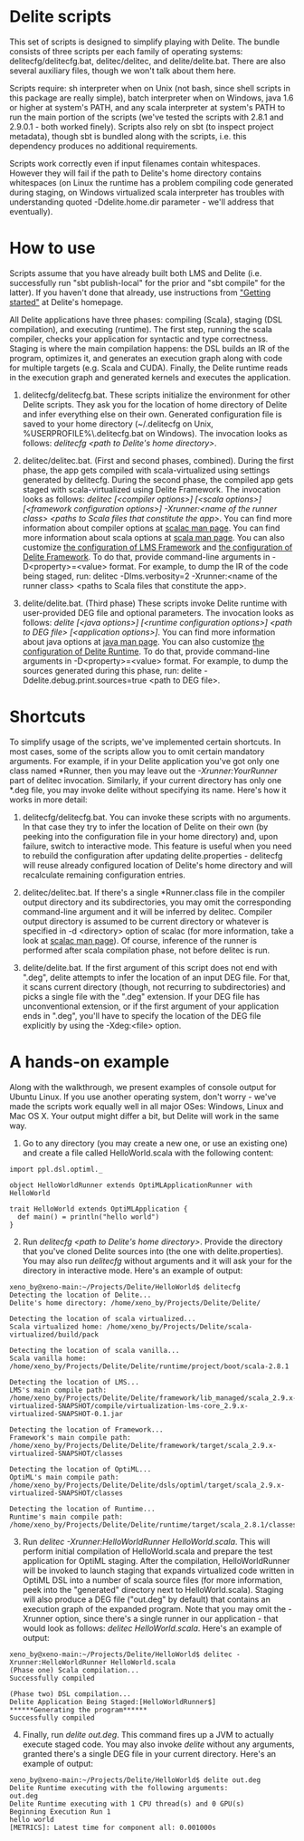 Delite scripts
==============

This set of scripts is designed to simplify playing with Delite. The bundle consists of three scripts per each family of operating systems: delitecfg/delitecfg.bat, delitec/delitec, and delite/delite.bat. There are also several auxiliary files, though we won't talk about them here.

Scripts require: sh interpreter when on Unix (not bash, since shell scripts in this package are really simple), batch interpreter when on Windows, java 1.6 or higher at system's PATH, and any scala interpreter at system's PATH to run the main portion of the scripts (we've tested the scripts with 2.8.1 and 2.9.0.1 - both worked finely). Scripts also rely on sbt (to inspect project metadata), though sbt is bundled along with the scripts, i.e. this dependency produces no additional requirements.

Scripts work correctly even if input filenames contain whitespaces. However they will fail if the path to Delite's home directory contains whitespaces (on Linux the runtime has a problem compiling code generated during staging, on Windows virtualized scala interpreter has troubles with understanding quoted -Ddelite.home.dir parameter - we'll address that eventually).

How to use
==========

Scripts assume that you have already built both LMS and Delite (i.e. successfully run "sbt publish-local" for the prior and "sbt compile" for the latter). If you haven't done that already, use instructions from <a href="http://stanford-ppl.github.com/Delite/getting_started.html">"Getting started"</a> at Delite's homepage.

All Delite applications have three phases: compiling (Scala), staging (DSL compilation), and executing (runtime). The first step, running the scala compiler, checks your application for syntactic and type correctness. Staging is where the main compilation happens: the DSL builds an IR of the program, optimizes it, and generates an execution graph along with code for multiple targets (e.g. Scala and CUDA). Finally, the Delite runtime reads in the execution graph and generated kernels and executes the application.

1) delitecfg/delitecfg.bat. These scripts initialize the environment for other Delite scripts. They ask you for the location of home directory of Delite and infer everything else on their own. Generated configuration file is saved to your home directory (~/.delitecfg on Unix, %USERPROFILE%\\.delitecfg.bat on Windows). The invocation looks as follows: <i>delitecfg &lt;path to Delite's home directory&gt;</i>. 

2) delitec/delitec.bat. (First and second phases, combined). During the first phase, the app gets compiled with scala-virtualized using settings generated by delitecfg. During the second phase, the compiled app gets staged with scala-virtualized using Delite Framework. The invocation looks as follows: <i>delitec [&lt;compiler options&gt;] [&lt;scala options&gt;] [&lt;framework configuration options&gt;] -Xrunner:&lt;name of the runner class&gt; &lt;paths to Scala files that constitute the app&gt;</i>. You can find more information about compiler options at <a href="http://www.scala-lang.org/docu/files/tools/scalac.html">scalac man page</a>.  You can find more information about scala options at <a href="http://www.scala-lang.org/docu/files/tools/scala.html">scala man page</a>. You can also customize <a href="https://github.com/TiarkRompf/virtualization-lms-core/blob/delite-develop/src/internal/Config.scala">the configuration of LMS Framework</a> and <a href="https://github.com/stanford-ppl/Delite/blob/develop/framework/src/ppl/delite/framework/Config.scala">the configuration of Delite Framework</a>. To do that, provide command-line arguments in -D&lt;property&gt;=&lt;value&gt; format. For example, to dump the IR of the code being staged, run: delitec -Dlms.verbosity=2 -Xrunner:&lt;name of the runner class&gt; &lt;paths to Scala files that constitute the app&gt;.

3) delite/delite.bat. (Third phase) These scripts invoke Delite runtime with user-provided DEG file and optional parameters. The invocation looks as follows: <i>delite [&lt;java options&gt;] [&lt;runtime configuration options&gt;] &lt;path to DEG file&gt; [&lt;application options&gt;]</i>. You can find more information about java options at <a href="http://download.oracle.com/javase/6/docs/technotes/tools/solaris/java.html">java man page</a>. You can also customize <a href="https://github.com/stanford-ppl/Delite/blob/develop/runtime/src/ppl/delite/runtime/Config.scala">the configuration of Delite Runtime</a>. To do that, provide command-line arguments in -D&lt;property&gt;=&lt;value&gt; format. For example, to dump the sources generated during this phase, run: delite -Ddelite.debug.print.sources=true &lt;path to DEG file&gt;.

Shortcuts
=========

To simplify usage of the scripts, we've implemented certain shortcuts. In most cases, some of the scripts allow you to omit certain mandatory arguments. For example, if in your Delite application you've got only one class named *Runner, then you may leave out the <i>-Xrunner:YourRunner</i> part of delitec invocation. Similarly, if your current directory has only one *.deg file, you may invoke delite without specifying its name. Here's how it works in more detail:

1) delitecfg/delitecfg.bat. You can invoke these scripts with no arguments. In that case they try to infer the location of Delite on their own (by peeking into the configuration file in your home directory) and, upon failure, switch to interactive mode. This feature is useful when you need to rebuild the configuration after updating delite.properties - delitecfg will reuse already configured location of Delite's home directory and will recalculate remaining configuration entries.

2) delitec/delitec.bat. If there's a single *Runner.class file in the compiler output directory and its subdirectories, you may omit the corresponding command-line argument and it will be inferred by delitec. Compiler output directory is assumed to be current directory or whatever is specified in -d &lt;directory&gt; option of scalac (for more information, take a look at <a href="http://www.scala-lang.org/docu/files/tools/scalac.html">scalac man page</a>). Of course, inference of the runner is performed after scala compilation phase, not before delitec is run.

3) delite/delite.bat. If the first argument of this script does not end with ".deg", delite attempts to infer the location of an input DEG file. For that, it scans current directory (though, not recurring to subdirectories) and picks a single file with the ".deg" extension. If your DEG file has unconventional extension, or if the first argument of your application ends in ".deg", you'll have to specify the location of the DEG file explicitly by using the -Xdeg:&lt;file&gt; option.

A hands-on example
==================

Along with the walkthrough, we present examples of console output for Ubuntu Linux. If you use another operating system, don't worry - we've made the scripts work equally well in all major OSes: Windows, Linux and Mac OS X. Your output might differ a bit, but Delite will work in the same way.

1) Go to any directory (you may create a new one, or use an existing one) and create a file called HelloWorld.scala with the following content:
<pre><code lang="scala">import ppl.dsl.optiml._

object HelloWorldRunner extends OptiMLApplicationRunner with HelloWorld 

trait HelloWorld extends OptiMLApplication { 
  def main() = println("hello world")
}
</code></pre>

2) Run <i>delitecfg &lt;path to Delite's home directory&gt;</i>. Provide the directory that you've cloned Delite sources into (the one with delite.properties). You may also run <i>delitecfg</i> without arguments and it will ask your for the directory in interactive mode. Here's an example of output:
<pre><code>xeno_by@xeno-main:~/Projects/Delite/HelloWorld$ delitecfg
Detecting the location of Delite...
Delite's home directory: /home/xeno_by/Projects/Delite/Delite/

Detecting the location of scala virtualized...
Scala virtualized home: /home/xeno_by/Projects/Delite/scala-virtualized/build/pack

Detecting the location of scala vanilla...
Scala vanilla home: /home/xeno_by/Projects/Delite/Delite/runtime/project/boot/scala-2.8.1

Detecting the location of LMS...
LMS's main compile path: /home/xeno_by/Projects/Delite/Delite/framework/lib_managed/scala_2.9.x-virtualized-SNAPSHOT/compile/virtualization-lms-core_2.9.x-virtualized-SNAPSHOT-0.1.jar

Detecting the location of Framework...
Framework's main compile path: /home/xeno_by/Projects/Delite/Delite/framework/target/scala_2.9.x-virtualized-SNAPSHOT/classes

Detecting the location of OptiML...
OptiML's main compile path: /home/xeno_by/Projects/Delite/Delite/dsls/optiml/target/scala_2.9.x-virtualized-SNAPSHOT/classes

Detecting the location of Runtime...
Runtime's main compile path: /home/xeno_by/Projects/Delite/Delite/runtime/target/scala_2.8.1/classes
</code></pre>

3) Run <i>delitec -Xrunner:HelloWorldRunner HelloWorld.scala</i>. This will perform initial compilation of HelloWorld.scala and prepare the test application for OptiML staging. After the compilation, HelloWorldRunner will be invoked to launch staging that expands virtualized code written in OptiML DSL into a number of scala source files (for more information, peek into the "generated" directory next to HelloWorld.scala). Staging will also produce a DEG file ("out.deg" by default) that contains an execution graph of the expanded program. Note that you may omit the -Xrunner option, since there's a single runner in our application - that would look as follows: <i>delitec HelloWorld.scala</i>. Here's an example of output:
<pre><code>xeno_by@xeno-main:~/Projects/Delite/HelloWorld$ delitec -Xrunner:HelloWorldRunner HelloWorld.scala
(Phase one) Scala compilation...
Successfully compiled

(Phase two) DSL compilation...
Delite Application Being Staged:[HelloWorldRunner$]
******Generating the program******
Successfully compiled
</code></pre>

4) Finally, run <i>delite out.deg</i>. This command fires up a JVM to actually execute staged code. You may also invoke <i>delite</i> without any arguments, granted there's a single DEG file in your current directory. Here's an example of output:
<pre><code>xeno_by@xeno-main:~/Projects/Delite/HelloWorld$ delite out.deg
Delite Runtime executing with the following arguments:
out.deg
Delite Runtime executing with 1 CPU thread(s) and 0 GPU(s)
Beginning Execution Run 1
hello world
[METRICS]: Latest time for component all: 0.001000s
</code></pre>
